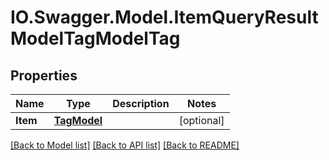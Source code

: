 # IO.Swagger.Model.ItemQueryResultModelTagModelTag
## Properties

Name | Type | Description | Notes
------------ | ------------- | ------------- | -------------
**Item** | [**TagModel**](TagModel.md) |  | [optional] 

[[Back to Model list]](../README.md#documentation-for-models) [[Back to API list]](../README.md#documentation-for-api-endpoints) [[Back to README]](../README.md)


